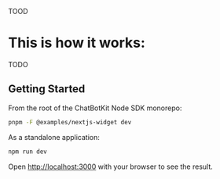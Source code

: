 TOOD

# This is how it works:

TODO

## Getting Started

From the root of the ChatBotKit Node SDK monorepo:

```bash
pnpm -F @examples/nextjs-widget dev
```

As a standalone application:

```bash
npm run dev
```

Open [http://localhost:3000](http://localhost:3000) with your browser to see the result.
